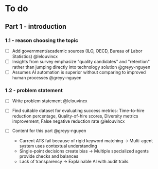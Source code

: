# To do

## Part 1 - introduction

### 1.1 - reason choosing the topic

- [ ] Add government/academic sources (ILO, OECD, Bureau of Labor Statistics) @lelouvincx
- [ ] Insights from survey emphasize "quality candidates" and "retention" rather than jumping directly into technology solution @greyy-nguyen
- [ ] Assumes AI automation is superior without comparing to improved human processes @greyy-nguyen

### 1.2 - problem statement

- [ ] Write problem statement @lelouvincx

- [ ] Find suitable dataset for evaluating success metrics: Time-to-hire reduction percentage, Quality-of-hire scores, Diversity metrics improvement, False negative reduction rate @lelouvincx

- [ ] Content for this part @greyy-nguyen
  - Current ATS fail because of rigid keyword matching → Multi-agent system uses contextual understanding
  - Single-point decisions create bias → Multiple specialized agents provide checks and balances
  - Lack of transparency → Explainable AI with audit trails